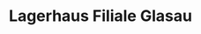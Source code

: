 ---
title: "Lagerhaus Filiale Glasau"
url: /hellmonsoedt/lagerhaus-filiale-glasau/
shop: Baumarkt
---